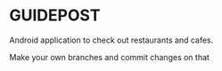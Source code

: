 # GUIDEPOST

Android application to check out restaurants and cafes.

Make your own branches and commit changes on that

